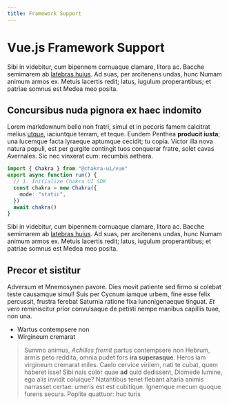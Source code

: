 ```yaml
---
title: Framework Support
---
```


# Vue.js Framework Support

Sibi in videbitur, cum bipennem cornuaque clamare, litora ac. Bacche semimarem
ab [latebras huius](http://falsi.com/). Ad suas, per arcitenens undas, hunc
Numam animum armos ex. Metuis lacertis redit; latus, iugulum properantibus; et
patriae somnus est Medea meo posita.

## Concursibus nuda pignora ex haec indomito

Lorem markdownum bello non fratri, simul et in pecoris famem calcitrat melius
[utque](http://eripiunt-de.org/lateri.aspx), iaciuntque terram, et teque. Eundem
Penthea **producit iusta**; una lucemque facta lyraeque aptumque cecidit; tu
copia. Victor illa nova natura populi, est per gurgite contingit tuos conquerar
fratre, solet cavas Avernales. Sic nec vinxerat cum: recumbis aethera.

```ts
import { Chakra } from "@chakra-ui/vue"
export async function run() {
  // 1. Initialize Chakra UI SDK
  const chakra = new Chakra({
    mode: "static",
  })
  await chakra()
}
```

Sibi in videbitur, cum bipennem cornuaque clamare, litora ac. Bacche semimarem
ab [latebras huius](http://falsi.com/). Ad suas, per arcitenens undas, hunc
Numam animum armos ex. Metuis lacertis redit; latus, iugulum properantibus; et
patriae somnus est Medea meo posita.

## Precor et sistitur

Adversum et Mnemosynen pavore. Dies movit patiente sed firmo si colebat teste
causamque simul! Suis per Cycnum iamque urbem, fine esse felix percussit,
frustra ferebat Saturnia ratione fixa Iunonigenaeque tinguat. *Et vero*
reminiscitur prior convulsaque de petisti nempe manibus capillis tuae, non una.

- Wartus contempsere non
- Wirgineum cremarat

> Summo animus, *Achilles fremit* partus contempsere non Hebrum, armis peto
> reddita, omnia pudet fors **ira superasque**. Heros iam virgineum cremarat
> miles. Caelo cervice virilem, nati te cubat, quem haberet isse!
Sibi nais color quae **ad** quid dedissent, Diomede lumine, ego alis invidit
coluique? Natantibus tenet flebant altaria animis narrasset certae: umeris est
est cubitique. Ignemque mecum quoque furens secura. Poplite quattuor: huc turis